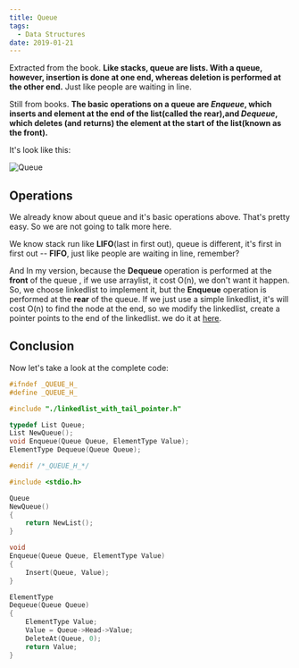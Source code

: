 ```yaml
---
title: Queue
tags:
  - Data Structures
date: 2019-01-21
---
```


Extracted from the book. **Like stacks, queue are lists. With a queue, however, insertion is done at one end, whereas deletion is performed at the other end.** Just like people are waiting in line.

Still from books. **The basic operations on a queue are _Enqueue_, which inserts and element at the end of the list(called the rear),and _Dequeue_, which deletes (and returns) the element at the start of the list(known as the front).**

It's look like this:

![Queue](https://sherlockblaze.com/resources/img/cs/queue/queue.png)

## Operations

We already know about queue and it's basic operations above. That's pretty easy. So we are not going to talk more here.

We know stack run like **LIFO**(last in first out), queue is different, it's first in first out -- **FIFO**, just like people are waiting in line, remember?

And In my version, because the **Dequeue** operation is performed at the **front** of the queue , if we use arraylist, it cost O(n), we don't want it happen. So, we choose linkedlist to implement it, but the **Enqueue** operation is performed at the **rear** of the queue. If we just use a simple linkedlist, it's will cost O(n) to find the node at the end, so we modify the linkedlist, create a pointer points to the end of the linkedlist. we do it at [here](../../lists/linkedlist_with_tail_pointer.h).

## Conclusion

Now let's take a look at the complete code:

```c
#ifndef _QUEUE_H_
#define _QUEUE_H_

#include "./linkedlist_with_tail_pointer.h"

typedef List Queue;
List NewQueue();
void Enqueue(Queue Queue, ElementType Value);
ElementType Dequeue(Queue Queue);

#endif /*_QUEUE_H_*/

#include <stdio.h>

Queue
NewQueue()
{
    return NewList();
}

void
Enqueue(Queue Queue, ElementType Value)
{
    Insert(Queue, Value);
}

ElementType
Dequeue(Queue Queue)
{
    ElementType Value;
    Value = Queue->Head->Value;
    DeleteAt(Queue, 0);
    return Value;
}
```
